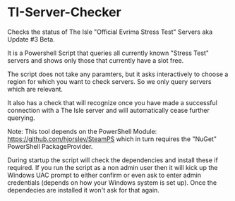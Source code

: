 # TI-Server-Checker
Checks the status of The Isle "Official Evrima Stress Test" Servers aka Update #3 Beta.

It is a Powershell Script that queries all currently known "Stress Test" servers and shows only those that currently have a slot free.

The script does not take any paramters, but it asks interactively to choose a region for which you want to check servers. So we only query servers which are relevant.

It also has a check that will recognize once you have made a successful connection with a The Isle server and will automatically cease further querying.

Note:
This tool depends on the PowerShell Module:
https://github.com/hjorslev/SteamPS
which in turn requires the "NuGet" PowerShell PackageProvider.

During startup the script will check the dependencies and install these if required. If you run the script as a non admin user then it will kick up the Windows UAC prompt to either confirm or even ask to enter admin credentials (depends on how your Windows system is set up). Once the dependecies are installed it won't ask for that again.
